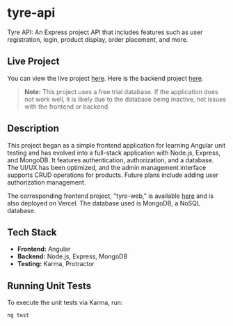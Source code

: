# tyre-api

Tyre API: An Express project API that includes features such as user registration, login, product display, order placement, and more.

## Live Project

You can view the live project [here](https://tyre-web.vercel.app/).
Here is the backend project [here](https://vercel.com/simons2019s-projects/tyre-api).

> **Note:** This project uses a free trial database. If the application does not work well, it is likely due to the database being inactive, not issues with the frontend or backend.

## Description

This project began as a simple frontend application for learning Angular unit testing and has evolved into a full-stack application with Node.js, Express, and MongoDB. It features authentication, authorization, and a database. The UI/UX has been optimized, and the admin management interface supports CRUD operations for products. Future plans include adding user authorization management.

The corresponding frontend project, "tyre-web," is available [here](https://github.com/SimonS2019/tyre-web) and is also deployed on Vercel. The database used is MongoDB, a NoSQL database.

## Tech Stack

- **Frontend:** Angular
- **Backend:** Node.js, Express, MongoDB
- **Testing:** Karma, Protractor

## Running Unit Tests

To execute the unit tests via Karma, run:

```bash
ng test
```
